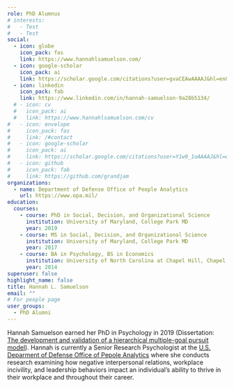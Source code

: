 ```yaml
---
role: PhD Alumnus
# interests:
#   - Test
#   - Test
social:
  - icon: globe
    icon_pack: fas
    link: https://www.hannahlsamuelson.com/
  - icon: google-scholar
    icon_pack: ai
    link: https://scholar.google.com/citations?user=gvaCEAwAAAAJ&hl=en&oi=ao
  - icon: linkedin
    icon_pack: fab
    link: https://www.linkedin.com/in/hannah-samuelson-9a28b5134/
  # - icon: cv
  #   icon_pack: ai
  #   link: https://www.hannahlsamuelson.com/cv
#   - icon: envelope
#     icon_pack: fas
#     link: /#contact
#   - icon: google-scholar
#     icon_pack: ai
#     link: https://scholar.google.com/citations?user=Y1w9_1oAAAAJ&hl=en
#   - icon: github
#     icon_pack: fab
#     link: https://github.com/grandjam 
organizations:
  - name: Department of Defense Office of People Analytics
    url: https://www.opa.mil/
education:
  courses:
    - course: PhD in Social, Decision, and Organizational Science
      institution: University of Maryland, College Park MD
      year: 2019
    - course: MS in Social, Decision, and Organizational Science
      institution: University of Maryland, College Park MD
      year: 2017
    - course: BA in Psychology, BS in Economics
      institution: University of North Carolina at Chapel Hill, Chapel Hill NC
      year: 2014
superuser: false
highlight_name: false
title: Hannah L. Samuelson
email: ""
# For people page
user_groups: 
  - PhD Alumni
---
```

Hannah Samuelson earned her PhD in Psychology in 2019 (Dissertation: [The development and validation of a hierarchical multiple-goal pursuit model](https://drum.lib.umd.edu/handle/1903/25052)). Hannah is currently a Senior Research Psychologist at the [U.S. Deparment of Defense Office of Pepole Analytics](https://www.opa.mil/) where she conducts research examining how negative interpersonal relations, workplace incivility, and leadership behaviors impact an individual’s ability to thrive in their workplace and throughout their career.